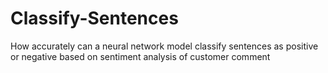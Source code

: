 # Classify-Sentences
How accurately can a neural network model classify sentences as positive or negative based on sentiment analysis of customer comment
